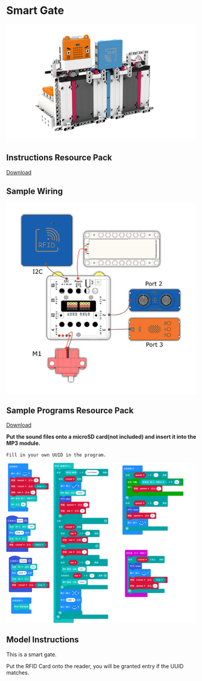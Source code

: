 # Smart Gate

![](./instruction1/07_gate.png)

## Instructions Resource Pack

[Download](https://bit.ly/Powerbrick10in1BuildingGuide)

## Sample Wiring

![](./instruction1/07_gatecon.png)

## Sample Programs Resource Pack

[Download](https://bit.ly/Powerbrick10in1ModelsHex)

**Put the sound files onto a microSD card(not included) and insert it into the MP3 module.**

    Fill in your own UUID in the program.

![](./instruction1/07_gatecode.png)

## Model Instructions

This is a smart gate.

Put the RFID Card onto the reader, you will be granted entry if the UUID matches.